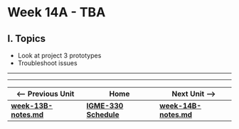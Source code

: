 # Week 14A - TBA

## I. Topics
- Look at project 3 prototypes
- Troubleshoot issues

<hr><hr>

| <-- Previous Unit | Home | Next Unit -->
| --- | --- | --- 
| [**week-13B-notes.md**](week-13B-notes.md)     |  [**IGME-330 Schedule**](../schedule.md) | [**week-14B-notes.md**](week-14B-notes.md)
